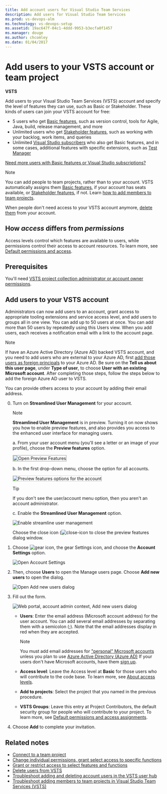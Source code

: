 ```yaml
---
title: Add account users for Visual Studio Team Services
description: Add users for Visual Studio Team Services
ms.prod: vs-devops-alm
ms.technology: vs-devops-setup
ms.assetid: 19ac647f-04c1-4ddd-9953-b3ecfa0f1457
ms.manager: douge
ms.author: chcomley
ms.date: 01/04/2017
---
```

# Add users to your VSTS account or team project

**VSTS**

Add users to your Visual Studio Team Services (VSTS) account and specify the level of features they can use, such as Basic or Stakeholder.
These kinds of users can join your VSTS account for free:

* 5 users who get [Basic features](https://www.visualstudio.com/team-services/compare-features/),
such as version control, tools for Agile, Java, build, release management, and more
* Unlimited users who get [Stakeholder features](https://www.visualstudio.com/team-services/compare-features/),
such as working with your backlog, work items, and queries
* Unlimited [Visual Studio subscribers](https://www.visualstudio.com/team-services/compare-features/)
who also get Basic features, and in some cases, additional features with specific extensions, such as
[Test Manager](https://marketplace.visualstudio.com/items?itemName=ms.vss-testmanager-web)

[Need more users with Basic features or Visual Studio subscriptions?](add-basic-or-vs-subscription-users.md)

> [!NOTE]
> You can add people to team projects,
> rather than to your account. VSTS automatically assigns them
> [Basic features](https://www.visualstudio.com/team-services/compare-features/),
> if your account has seats available,
> or [Stakeholder features](https://www.visualstudio.com/team-services/compare-features/),
> if not. Learn [how to add members to team projects](add-team-members-vs.md).
>
> When people don't need access to your VSTS account anymore, [delete them](delete-account-users-users-hub.md) from your account.

## How *access* differs from *permissions*

Access levels control which features are available to users, while permissions control their access to account resources. To learn more, see [Default permissions and access](../security/permissions-access.md).

## Prerequisites

You'll need [VSTS project collection administrator or account owner permissions](../security/set-project-collection-level-permissions.md?toc=/vsts/accounts/toc.json&bc=/vsts/accounts/breadcrumb/toc.json).

## Add users to your VSTS account

Administrators can now add users to an account, grant access to appropriate tooling extensions and service access level,
and add users to groups all in one view. You can add up to 50 users at once.  You can add more than 50 users by repeatedly
using this Users view.  When you add users, each receives a notification email with a
link to the account page.

 > [!NOTE]
 > If have an Azure Active Directory (Azure AD) backed VSTS account, and you need to add users who are 
 > external to your Azure AD, first
 > [add those users as foreign principals](https://docs.microsoft.com/azure/active-directory/active-directory-create-users#add-a-user) to
 > your Azure AD.  Be sure on the **Tell us about this user page**, under **Type of user**, to choose **User with an
 > existing Microsoft account**.  After completing those steps, follow the steps below to add the foreign Azure AD
 > user to VSTS.

You can provide others access to your account by adding their email address.

0. Turn on **Streamlined User Management** for your account.

	> [!NOTE] 
	> **Streamlined User Management** is in preview. Turning it on now shows you how to enable preview features, and also provides you access to the enhanced user interface for managing users. 

	a. From your user account menu (you'll see a letter or an image of your profile), choose the **Preview features** option.
	
	<img src="../_shared/_img/preview-features-open.png" alt="Open Preview Features" style="border: 2px solid #C3C3C3;" />

	b. In the first drop-down menu, choose the option for all accounts.

	<img src="../collaborate/_img/preview-features-admin-s117.png" alt="Preview features options for the account" style="border: 1px solid #CCCCCC;"/>

    >[!TIP]
	>If you don't see the user/account menu option, then you aren't an account administrator.

	c. Enable the **Streamlined User Management** option.

	![Enable streamline user management](../user-guide/_img/sign-up-invite-users-streamline-user-mngment.png)

	Choose the close icon (![close-icon](../_img/icons/close-icon.png) to close the preview features dialog window.

0. Choose ![gear icon](../_img/icons/gear-icon.png), the gear Settings icon, and choose the **Account Settings** option.
 
	![Open Account Settings](../user-guide/_img/sign-up/open-account-settings.png)

0. Then, choose **Users** to open the Manage users page. Choose **Add new users** to open the dialog.

	![Open Add new users dialog](../user-guide/_img/sign-up/add-new-users.png)

0. Fill out the form.
 
	![Web portal, account admin context, Add new users dialog](../user-guide/_img/invite-users-add-user-dialog.png)

   * **Users**: Enter the email address (Microsoft account address) for the user account. You can add several email addresses by separating them with a semicolon (;). Note that the email addresses display in red when they are accepted.

        > [!NOTE]
        > You must add email addresses for ["personal" Microsoft accounts](https://www.microsoft.com/account)
        > unless you plan to use [Azure Active Directory (Azure AD)](https://azure.microsoft.com/documentation/articles/active-directory-whatis/)
        > If your users don't have Microsoft accounts,
        > have them [sign up](https://signup.live.com/).
    * **Access level**: Leave the Access level at **Basic** for those users who will contribute to the code base. To learn more, see [About access levels](../security/access-levels.md).
   * **Add to projects**: Select the project that you named in the previous procedure.
   * **VSTS Groups**: Leave this entry at Project Contributors, the default security group for people who will contribute to your project. To learn more, see [Default permissions and access assignments](../security/permissions-access.md).

0. Choose **Add** to complete your invitation.

<!---
Go to the User Hub:

![go to the user hub](_img/_shared/users-hub-updated.png)

Choose **Add new users** below "Manage users".

![Choose the Add Users button](_img/user-hub/add-users-button-718.png)

Then fill in the "Add new users" dialog:

![Add users by inviting them to the account](_img/user-hub/add-users.png)

Next steps: [Manage users in table view](manage-users-table-view.md)
-->

## Related notes

* [Connect to a team project](../user-guide/connect-team-projects.md)
* [Change individual permissions, grant select access to specific functions](../security/change-individual-permissions.md)
* [Grant or restrict access to select features and functions](../security/restrict-access.md)
* [Delete users from VSTS](delete-account-users.md)
* [Troubleshoot adding and deleting account users in the VSTS user hub](faq-add-delete-users.md)
* [Troubleshoot adding members to team projects in Visual Studio Team Services (VSTS)](faq-add-team-members.md)